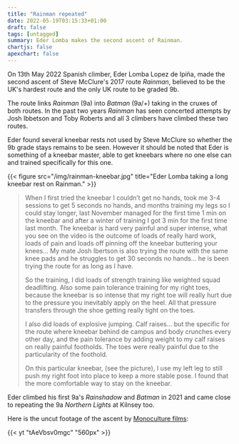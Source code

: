 ```yaml
---
title: "Rainman repeated"
date: 2022-05-19T03:15:33+01:00
draft: false
tags: [untagged]
summary: Eder Lomba makes the second ascent of Rainman.
chartjs: false
apexchart: false
---
```


On 13th May 2022 Spanish climber, Eder Lomba Lopez de Ipiña, made the second ascent of Steve McClure's 2017 route *Rainman*, believed to be the UK's hardest route and the only UK route to be graded 9b.

The route links *Rainman* (9a) into *Batman* (9a/+) taking in the cruxes of both routes. In the past two years *Rainman* has seen concerted attempts by Josh Ibbetson and Toby Roberts and all 3 climbers have climbed these two routes.

Eder found several kneebar rests not used by Steve McClure so whether the 9b grade stays remains to be seen. However it should be noted that Eder is something of a kneebar master, able to get kneebars where no one else can and trained specifically for this one.

{{< figure src="/img/rainman-kneebar.jpg" title="Eder Lomba taking a long kneebar rest on Rainman." >}}


>  When I first tried the kneebar I couldn’t get no hands, took me 3-4 sessions to get 5 seconds no hands, and months training my legs so I could stay longer, last November managed for the first time 1 min on the kneebar and after a winter of training I got 3 min for the first time last month. The kneebar is hard very painful and super intense, what you see on the video is the outcome of loads of really hard work, loads of pain and loads off pinning off the kneebar buttering your knees… My mate Josh Ibertson is also trying the route with the same knee pads and he struggles to get 30 seconds no hands… he is been trying the route for as long as I have.
> 
> So the training, I did loads of strength training like weighted squad deadlifting. Also some pain tolerance training for my right toes, because the kneebar is so intense that my right toe will really hurt due to the pressure you inevitably apply on the heel. All that pressure transfers through the shoe getting really tight on the toes.
> 
> I also did loads of explosive jumping. Calf raises… but the specific for the route where kneebar behind de campus and body crunches every other day, and the pain tolerance by adding weight to my calf raises on really painful footholds. The toes were really painful due to the particularity of the foothold.
> 
> On this particular kneebar, (see the picture), I use my left leg to still push my right foot into place to keep a more stable pose. I found that the more comfortable way to stay on the kneebar.
 
 Eder climbed his first 9a's *Rainshadow* and *Batman* in 2021 and came close to repeating the 9a *Northern Lights* at Kilnsey too.

Here is the uncut footage of the ascent by [Monoculture films](https://www.youtube.com/channel/UCqUDPYnSsSE0kV1OOz4c2_Q):

{{< yt "tAeVbsv0mgc" "560px" >}}